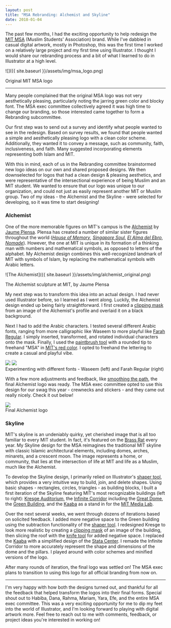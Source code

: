 ```yaml
---
layout: post
title: "MSA Rebranding: Alchemist and Skyline"
date: 2018-01-04
---
```

The past few months, I had the exciting opportunity to help redesign the [MIT MSA](http://msa.mit.edu/) (Muslim Students' Association) brand. While I've dabbled in casual digital artwork, mostly in Photoshop, this was the first time I worked on a relatively large project and my first time using Illustrator. I thought I would share our rebranding process and a bit of what I learned to do in Illustrator at a high level.

![]({{ site.baseurl }}/assets/img/msa_logo.png)
<div class="col three caption">
     Original MIT MSA logo
</div>


<!---
<div class="img_row">
     <img class="col three" src="{{ site.baseurl }}/assets/img/msa_logo.png">
</div>
-->


***

Many people complained that the original MSA logo was not very aesthetically pleasing, particularly noting the jarring green color and blocky font. The MSA exec committee collectively agreed it was high time to change our branding, so those interested came together to form a Rebranding subcommittee. 

Our first step was to send out a survey and identify what people wanted to see in the redesign. Based on survey results, we found that people wanted a simple and aesthetically pleasing logo with a clean color scheme. Additionally, they wanted it to convey a message, such as community, faith, inclusiveness, and faith. Many suggested incorporating elements representing both Islam and MIT. 

With this in mind, each of us in the Rebranding committee brainstormed new logo ideas on our own and shared proposed designs. We then downselected for logos that had a clean design & pleasing aesthetics, and were representative of the intersectional experience of being Muslim and an MIT student. We wanted to ensure that our logo was unique to our organization, and could not just as easily represent another MIT or Muslim group. Two of my ideas - the Alchemist and the Skyline - were selected for developing, so it was time to start designing!

### Alchemist
One of the more memorable figures on MIT's campus is the [Alchemist](https://listart.mit.edu/public-art-map/alchemist) by [Jaume Plensa](https://en.wikipedia.org/wiki/Jaume_Plensa). Plensa has created a number of similar sister figures throughout the world ([*House of Memory*](http://jaumeplensa.com/works-and-projects/public-space/house-of-memory-2012), [*Singapore Soul*](http://jaumeplensa.com/works-and-projects/public-space/soul-2011), [*El Alma del Ebro*](http://jaumeplensa.com/works-and-projects/public-space/el-alma-del-ebro-2008), [*Nomade*](http://jaumeplensa.com/works-and-projects/public-space/nomade-2007)). However, the one at MIT is unique in its formation of a thinking man with numbers and mathematical symbols, as opposed to letters of the alphabet. My Alchemist design combines this well-recognized landmark of MIT with symbols of Islam, by replacing the mathematical symbols with Arabic letters. 

![The Alchemist]({{ site.baseurl }}/assets/img/alchemist_original.png)
<div class="col three caption">
     The Alchemist sculpture at MIT, by Jaume Plensa
</div>
<!-- TODO add sketch of Alchemist --> 

My next step was to transform this idea into an actual design. I had never used Illustrator before, so I learned as I went along. Luckily, the Alchemist design ended up being fairly straightforward. I first created a [clipping mask](https://helpx.adobe.com/illustrator/using/clipping-masks.html) from an image of the Alchemist's profile and overlaid it on a black background. 

Next I had to add the Arabic characters. I tested several different Arabic fonts, ranging from more calligraphic like Waseem to more playful like [Farah Regular](https://www.fonts.com/font/diwan-software/farah/regular). I simply inserted, transformed, and rotated individual characters onto the mask. Finally, I used the [paintbrush tool](https://helpx.adobe.com/illustrator/using/brushes.html#paintbrush_tool_options) with a rounded tip to freehand "MSA" in [MIT's red color](http://web.mit.edu/graphicidentity/colors.html). I opted to freehand the lettering to create a casual and playful vibe. 
<div class="img_row">
    <img class="col one first" src="{{ site.baseurl }}/assets/img/alchemist_waseem.png">
    <img class="col one" src="{{ site.baseurl }}/assets/img/alchemist_farah.png">
</div>
<div class="col three caption">
     Experimenting with different fonts - Waseem (left) and Farah Regular (right)
</div>

With a few more adjustments and feedback, like [smoothing the path](https://helpx.adobe.com/illustrator/using/editing-paths.html), the final Alchemist logo was ready. The MSA exec committee opted to use this design for our swag this year - crewnecks and stickers - and they came out really nicely. Check it out below!
<div class="img_row">
     <img class="col one" src="{{ site.baseurl }}/assets/img/alchemist_final.png">
</div>
<div class="col three caption">
     Final Alchemist logo
</div>
<!-- TODO: add picture(s) of swag -->

### Skyline
MIT's skyline is an undeniably quirky, yet cherished image that is all too familiar to every MIT student. In fact, it's featured on the [Brass Rat](http://mitadmissions.org/blogs/entry/history-of-the-brass-rat) every year. My Skyline design for the MSA reimagines the traditional MIT skyline with classic Islamic architectural elements, including domes, arches, minarets, and a crescent moon. The image represents a home, or community, that lies at the intersection of life at MIT and life as a Muslim, much like the Alchemist. 

<!-- TODO: add picture of skyline and sketch --> 

To develop the Skyline design, I primarily relied on Illustrator's [shaper tool](https://helpx.adobe.com/illustrator/using/building-new-shapes-using-shape.html), which provides a very intuitive way to build, join, and delete shapes. Using basic shapes - rectangles, circles, triangles - as building blocks, I built a first iteration of the Skyline featuring MIT's most recognizable buildings (left to right): [Kresge Auditorium](https://en.wikipedia.org/wiki/Kresge_Auditorium), the [Infinite Corridor](https://en.wikipedia.org/wiki/Infinite_Corridor) including the [Great Dome](https://en.wikipedia.org/wiki/Campus_of_the_Massachusetts_Institute_of_Technology#Maclaurin_Buildings_and_Great_Dome_(1916)), the [Green Building](https://en.wikipedia.org/wiki/Green_Building_(MIT)), and the [Kaaba](https://en.wikipedia.org/wiki/Kaaba) as a stand in for the [MIT Media Lab](https://www.media.mit.edu/). 

<!-- TODO: add picture of initial design --> 

Over the next several weeks, we went through dozens of iterations based on solicited feedback. I added more negative space to the Green building using the subtraction functionality of the [shaper tool](https://helpx.adobe.com/illustrator/using/building-new-shapes-using-shape.html). I redesigned Kresge to look more realistic by creating a [clipping mask](https://helpx.adobe.com/illustrator/using/clipping-masks.html) of an image of the building, then slicing the roof with the [knife tool](https://helpx.adobe.com/illustrator/using/cutting-dividing-objects.html#Toolsforcuttinganddividingobjects) for added negative space. I replaced the [Kaaba](https://en.wikipedia.org/wiki/Kaaba) with a simplified design of the [Stata Center](http://web.mit.edu/facilities/construction/completed/stata.html). I remade the Infinite Corridor to more accurately represent the shape and dimensions of the dome and the pillars. I played around with color schemes and minified versions of the logo. 

<!-- TODO: add gif or row or images --> 

After many rounds of iteration, the final logo was settled on! The MSA exec plans to transition to using this logo for all official branding from now on. 

***

I'm very happy with how both the designs turned out, and thankful for all the feedback that helped transform the logos into their final forms. Special shout out to Habiba, Dana, Rahma, Mariam, Yara, Efe, and the entire MSA exec committee. This was a very exciting opportunity for me to dip my feet into the world of Illustrator, and I'm looking forward to playing with digital artwork more. Feel free to reach out to me with comments, feedback, or project ideas you're interested in working on!